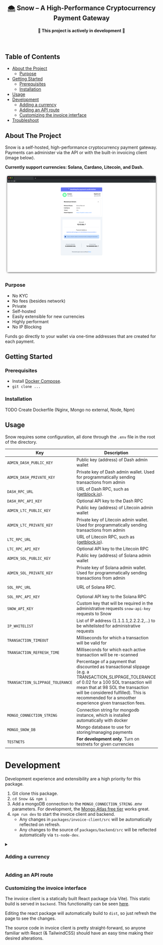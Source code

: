 <h2 align="center">
🌨️ Snow – A High-Performance Cryptocurrency Payment Gateway
</h2>

<h4 align="center">
  <b>🚧 This project is actively in development 🚧</b>
</h4>

<br />
<!-- TODO: Snow Vector --->

<!-- TABLE OF CONTENTS -->
## Table of Contents

* [About the Project](#about-the-project)
  * [Purpose](#purpose)
* [Getting Started](#getting-started)
  * [Prerequisites](#prerequisites)
  * [Installation](#installation)
* [Usage](#usage)
* [Development](#development)
  * [Adding a currency](#adding-a-currency)
  * [Adding an API route](#adding-a-currency)
  * [Customizing the invoice interface](#customizing-the-invoice-interface)
* [Troubleshoot](#troubleshoot)

## About The Project

Snow is a self-hosted, high-performance cryptocurrency payment gateway. Payments can administer via the API or with the built-in invoicing client (image below).

**Currently support currencies: Solana, Cardano, Litecoin, and Dash.**

<p align="left">
  <img src="assets/invoice-frame.png" width="650" alt="Invoice Preview">
</p>

### Purpose

* No KYC
* No fees (besides network)
* Private
* Self-hosted
* Easily extensible for new currencies
* Highly performant
* No IP Blocking

Funds go directly to your wallet via one-time addresses that are created for each payment.

## Getting Started

### Prerequisites

* Install [Docker Compose](https://docs.docker.com/compose/install/).
* `git clone ...`

### Installation

TODO Create Dockerfile (Nginx, Mongo no external, Node, Npm)

## Usage

Snow requires some configuration, all done through the `.env` file in the root of the directory.

| Key                              | Description                    | Required | Default |
|----------------------------------|----------------------------|----------------------------------|--|
| `ADMIN_DASH_PUBLIC_KEY`             | Public key (address) of Dash admin wallet    | **Yes** | *null* |
| `ADMIN_DASH_PRIVATE_KEY`         | Private key of Dash admin wallet. Used for programmatically sending transactions from admin   | No |  *null* |
| `DASH_RPC_URL`           | URL of Dash RPC, such as ([getblock.io](getblock.io)). | **Yes** | *null* |
| `DASH_RPC_API_KEY`         | Optional API key to the Dash RPC  | No | *null* |
| `ADMIN_LTC_PUBLIC_KEY`             | Public key (address) of Litecoin admin wallet    | **Yes** | *null* |
| `ADMIN_LTC_PRIVATE_KEY`         | Private key of Litecoin admin wallet. Used for programmatically sending transactions from admin   | No | *null* |
| `LTC_RPC_URL`           | URL of Litecoin RPC, such as ([getblock.io](getblock.io)). | **Yes** | *null* |
| `LTC_RPC_API_KEY`         | Optional API key to the Litecoin RPC  | No | *null* |
| `ADMIN_SOL_PUBLIC_KEY`             | Public key (address) of Solana admin wallet    | **Yes** | *null* |
| `ADMIN_SOL_PRIVATE_KEY`         | Private key of Solana admin wallet. Used for programmatically sending transactions from admin   | No | *null* |
| `SOL_RPC_URL`           | URL of Solana RPC. | No | https://api.mainnet-beta.solana.com |
| `SOL_RPC_API_KEY`         | Optional API key to the Solana RPC  | No | *null* |
| `SNOW_API_KEY`         | Custom key that will be required in the administrative requests `snow-api-key` requests to Snow | No | *null* |
| `IP_WHITELIST`         | List of IP address (1.1.1.1,2.2.2.2,...) to be whitelisted for administrative requests | No | *null* |
| `TRANSACTION_TIMEOUT` | Milliseconds for which a transaction will be valid for  | No | 1200000 (20 Minutes) |
| `TRANSACTION_REFRESH_TIME` | Milliseconds for which each active transaction will be re-scanned | No | 10000 (10 Seconds) |
| `TRANSACTION_SLIPPAGE_TOLERANCE` | Percentage of a payment that discounted as transactional slippage (e.g. a TRANSACTION_SLIPPAGE_TOLERANCE of 0.02 for a 100 SOL transaction will mean that at 98 SOL the transaction will be considered fulfilled). This is recommended for a smoother experience given transaction fees. | No | 0.02 |
| `MONGO_CONNECTION_STRING` | Connection string for mongodb instance, which is installed automatically with docker | No | mongodb://localhost:27017 |
| `MONGO_SNOW_DB` | Mongo database to use for storing/managing payments | No | snow |
| `TESTNETS` | **For development only**. Turn on testnets for given currencies | No | false |

# Development

Development experience and extensibility are a high priority for this package.

1. Git clone this package.
2. `cd Snow && npm i`
3. Add a mongoDB connection to the `MONGO_CONNECTION_STRING` .env parameters. For development, the [Mongo Atlas free tier](https://www.mongodb.com/cloud/atlas/signup) works great.
4. `npm run dev` to start the invoice client and backend.
    * Any changes in `packages/invoice-client/src` will be automatically reflected on refresh.
    * Any changes to the source of `packages/backend/src` will be reflected automatically via `ts-node-dev`.

<details>

<summary>

### Adding a currency

</summary>

There's four steps in adding a currency to this package.

1. Add the ticker, along with some metadata, to the currencies type in [packages/common/src/currencies.ts](packages/common/src/currencies.ts).
2. Create the admin wallet. This is where payments are finally sent to and presumably the real wallet of the client. Note that the admin wallet can also be used to programmatically send transactions as well.
    * Start by taking a look at [Solana's admin wallet](packages/backend/src/adminWallets/Solana/index.ts) and note that you only need to implement two functions: `getBalance` and `sendTransaction`. The class that admin wallets inherit from, [GenericAdminWallet](packages/backend/src/adminWallets/GenericAdminWallet.ts), handles class inheritance.
3. Create the transactional wallet. This class can be thought of a payment, since a new transactional wallet is created for every payment, along with a new Public Key and Private Key. Transactional wallets, and their associated payment data, are stored in Mongo.
    1. Start by taking a look at [Solana's transactional wallet](packages/backend/src/transactionalWallets/Solana/index.ts) and note that you only need to implement three functions: `fromNew`, `getBalance` and `_cashOut`. The class that transactional wallets inherit from, [GenericTransactionalWallet](packages/backend/src/transactionalWallets/GenericTransactionalWallet.ts), handles the rest.  
4. Add both the transactional and admin wallet classes to [packages/backend/src/currenciesToWallets.ts](packages/backend/src/currenciesToWallets.ts) so it can be referred to by ticker across the project

**And that's it!** Start the dev environment and create a new payment of any amount with your new ticker.

</details>


### Adding an API route

### Customizing the invoice interface

The invoice client is a statically built React package (via Vite). This static build is served in `backend`. This functionality can be seen [here](packages/backend/src/routes/invoiceClient.ts).

Editing the react package will automatically build to `dist`, so just refresh the page to see the changes.

The source code in invoice client is pretty straight-forward, so anyone familiar with React (& TailwindCSS) should have an easy time making their desired alterations.